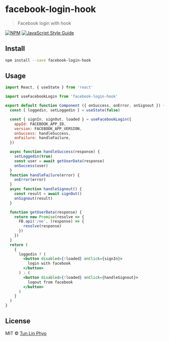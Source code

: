 # facebook-login-hook

> Facebook login with hook

[![NPM](https://img.shields.io/npm/v/facebook-login-hook.svg)](https://www.npmjs.com/package/facebook-login-hook) [![JavaScript Style Guide](https://img.shields.io/badge/code_style-standard-brightgreen.svg)](https://standardjs.com)

## Install

```bash
npm install --save facebook-login-hook
```

## Usage

```jsx
import React, { useState } from 'react'

import useFacebookLogin from 'facebook-login-hook'

export default function Component ({ onSuccess, onError, onSignout }) {
  const [ loggedin, setLoggedin ] = useState(false)

  const { signIn, signOut, loaded } = useFacebookLogin({
    appId: FACEBOOK_APP_ID,
    version: FACEBOOK_APP_VERSION,
    onSuccess: handleSuccess,
    onFailure: handleFailure,
  })

  async function handleSuccess(response) {
    setLoggedin(true)
    const user = await getUserData(response)
    onSuccess(user)
  }
  function handleFailure(error) {
    onError(error)
  }
  async function handleSignout() {
    const result = await signOut()
    onSignout(result)
  }

  function getUserData(response) {
    return new Promise(resolve => {
      FB.api('/me', (response) => {
        resolve(response)
      })
    })
  }
  return (
    {
      loggedin ? (
        <button disabled={!loaded} onClick={signIn}>
          login with facebook
        </button>
      ) : (
        <button disabled={!loaded} onClick={handleSignout}>
          logout from facebook
        </button>
      )
    }
  )
}
```

## License

MIT © [Tun Lin Phyo](https://github.com/tunlinphyo)
